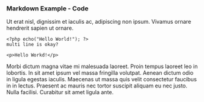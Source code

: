 ### Markdown Example - Code

Ut erat nisl, dignissim et iaculis ac, adipiscing non ipsum. Vivamus ornare hendrerit sapien ut ornare.

    <?php echo("Hello World!"); ?>  
    multi line is okay?

`<p>Hello Workd!</p>`

Morbi dictum magna vitae mi malesuada laoreet. Proin tempus laoreet leo in lobortis. In sit amet ipsum vel massa fringilla volutpat. Aenean dictum odio in ligula egestas iaculis. Maecenas ut massa quis velit consectetur faucibus in in lectus. Praesent ac mauris nec tortor suscipit aliquam eu nec justo. Nulla facilisi. Curabitur sit amet ligula ante.